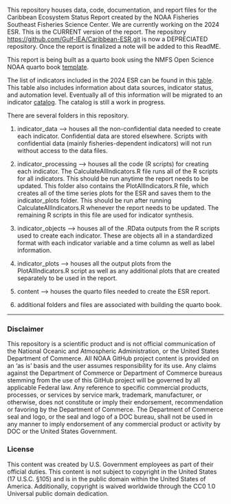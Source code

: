 This repository houses data, code, documentation, and report files for the Caribbean Ecosystem Status Report created by the NOAA Fisheries Southeast Fisheries Science Center. We are currently working on the 2024 ESR. This is the CURRENT version of the report. The repository https://github.com/Gulf-IEA/Caribbean-ESR.git is now a DEPRECIATED repository. Once the report is finalized a note will be added to this ReadME.

This report is being built as a quarto book using the NMFS Open Science NOAA quarto book [template](https://nmfs-opensci.github.io/NOAA-quarto-book/).

The list of indicators included in the 2024 ESR can be found in this [table](https://docs.google.com/spreadsheets/d/1WZtclTkyLzTAARKTIa69AiEVWsXMuG2K/edit?usp=sharing&ouid=103178636955659669576&rtpof=true&sd=true). This table also includes information about data sources, indicator status, and automation level. Eventually all of this information will be migrated to an indicator [catalog](https://github.com/Gulf-IEA/ESR-indicator-catalog.git). The catalog is still a work in progress.

There are several folders in this repository.

1.  indicator_data --\> houses all the non-confidential data needed to create each indicator. Confidential data are stored elsewhere. Scripts with confidential data (mainly fisheries-dependent indicators) will not run without access to the data files.

2.  indicator_processing --\> houses all the code (R scripts) for creating each indicator. The CalculateAllIndicators.R file runs all of the R scripts for all indicators. This should be run anytime the report needs to be updated. This folder also contains the PlotAllIndicators.R file, which creates all of the time series plots for the ESR and saves them to the indicator_plots folder. This should be run after running CalculateAllIndicators.R whenever the report needs to be updated. The remaining R scripts in this file are used for indicator synthesis.

3.  indicator_objects --\> houses all of the .RData outputs from the R scripts used to create each indicator. These are objects all in a standardized format with each indicator variable and a time column as well as label information.

4.  indicator_plots --\> houses all the output plots from the PlotAllIndicators.R script as well as any additional plots that are created separately to be used in the report.

5.  content --\> houses the quarto files needed to create the ESR report.

6.  additional folders and files are associated with building the quarto book.

------------------------------------------------------------------------

### Disclaimer

This repository is a scientific product and is not official communication of the National Oceanic and Atmospheric Administration, or the United States Department of Commerce. All NOAA GitHub project content is provided on an ‘as is’ basis and the user assumes responsibility for its use. Any claims against the Department of Commerce or Department of Commerce bureaus stemming from the use of this GitHub project will be governed by all applicable Federal law. Any reference to specific commercial products, processes, or services by service mark, trademark, manufacturer, or otherwise, does not constitute or imply their endorsement, recommendation or favoring by the Department of Commerce. The Department of Commerce seal and logo, or the seal and logo of a DOC bureau, shall not be used in any manner to imply endorsement of any commercial product or activity by DOC or the United States Government.

### License

This content was created by U.S. Government employees as part of their official duties. This content is not subject to copyright in the United States (17 U.S.C. §105) and is in the public domain within the United States of America. Additionally, copyright is waived worldwide through the CC0 1.0 Universal public domain dedication.
